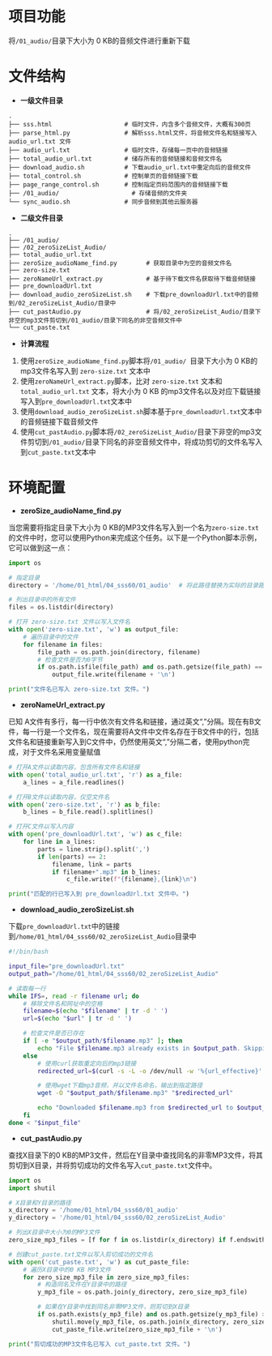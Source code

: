 # 项目功能

将`/01_audio/`目录下大小为 0 KB的音频文件进行重新下载

# 文件结构

- **一级文件目录**

```
.
├── sss.html                    # 临时文件，内含多个音频文件，大概有300页
├── parse_html.py               # 解析sss.html文件，将音频文件名和链接写入 audio_url.txt 文件
├── audio_url.txt               # 临时文件，存储每一页中的音频链接
├── total_audio_url.txt         # 储存所有的音频链接和音频文件名
├── download_audio.sh           # 下载audio_url.txt中重定向后的音频文件
├── total_control.sh            # 控制单页的音频链接下载
├── page_range_control.sh       # 控制指定页码范围内的音频链接下载
├── /01_audio/                    # 存储音频的文件夹
└── sync_audio.sh               # 同步音频到其他云服务器
```

- **二级文件目录**

```
.
├── /01_audio/ 
├── /02_zeroSizeList_Audio/
├── total_audio_url.txt
├── zeroSize_audioName_find.py        # 获取目录中为空的音频文件名
├── zero-size.txt
├── zeroNameUrl_extract.py            # 基于待下载文件名获取待下载音频链接
├── pre_downloadUrl.txt
├── download_audio_zeroSizeList.sh    # 下载pre_downloadUrl.txt中的音频到/02_zeroSizeList_Audio/目录中
├── cut_pastAudio.py                  # 将/02_zeroSizeList_Audio/目录下非空的mp3文件剪切到/01_audio/目录下同名的非空音频文件中
└── cut_paste.txt
```

- **计算流程**

1. 使用`zeroSize_audioName_find.py`脚本将`/01_audio/ `目录下大小为 0 KB的mp3文件名写入到 `zero-size.txt` 文本中
2. 使用`zeroNameUrl_extract.py`脚本，比对 `zero-size.txt` 文本和 `total_audio_url.txt` 文本，将大小为 0 KB 的mp3文件名以及对应下载链接写入到`pre_downloadUrl.txt`文本中
3. 使用`download_audio_zeroSizeList.sh`脚本基于`pre_downloadUrl.txt`文本中的音频链接下载音频文件
4. 使用`cut_pastAudio.py`脚本将`/02_zeroSizeList_Audio/`目录下非空的mp3文件剪切到`/01_audio/`目录下同名的非空音频文件中，将成功剪切的文件名写入到`cut_paste.txt`文本中



# 环境配置

- **zeroSize_audioName_find.py**

当您需要将指定目录下大小为 0 KB的MP3文件名写入到一个名为`zero-size.txt`的文件中时，您可以使用Python来完成这个任务。以下是一个Python脚本示例，它可以做到这一点：

```python
import os

# 指定目录
directory = '/home/01_html/04_sss60/01_audio'  # 将此路径替换为实际的目录路径

# 列出目录中的所有文件
files = os.listdir(directory)

# 打开 zero-size.txt 文件以写入文件名
with open('zero-size.txt', 'w') as output_file:
    # 遍历目录中的文件
    for filename in files:
        file_path = os.path.join(directory, filename)
        # 检查文件是否为0字节
        if os.path.isfile(file_path) and os.path.getsize(file_path) == 0 and filename.endswith('.mp3'):
            output_file.write(filename + '\n')

print("文件名已写入 zero-size.txt 文件。")
```

- **zeroNameUrl_extract.py**

已知 A文件有多行，每一行中依次有文件名和链接，通过英文“,”分隔。现在有B文件，每一行是一个文件名，现在需要将A文件中文件名存在于B文件中的行，包括文件名和链接重新写入到C文件中，仍然使用英文“,”分隔二者，使用python完成，对于文件名采用变量赋值

```python
# 打开A文件以读取内容，包含所有文件名和链接
with open('total_audio_url.txt', 'r') as a_file:
    a_lines = a_file.readlines()

# 打开B文件以读取内容，仅空文件名
with open('zero-size.txt', 'r') as b_file:
    b_lines = b_file.read().splitlines()

# 打开C文件以写入内容
with open('pre_downloadUrl.txt', 'w') as c_file:
    for line in a_lines:
        parts = line.strip().split(',')
        if len(parts) == 2:
            filename, link = parts
            if filename+".mp3" in b_lines:
                c_file.write(f"{filename},{link}\n")

print("匹配的行已写入到 pre_downloadUrl.txt 文件中。")
```

- **download_audio_zeroSizeList.sh**

下载`pre_downloadUrl.txt`中的链接到`/home/01_html/04_sss60/02_zeroSizeList_Audio`目录中

```bash
#!/bin/bash

input_file="pre_downloadUrl.txt"
output_path="/home/01_html/04_sss60/02_zeroSizeList_Audio"

# 读取每一行
while IFS=, read -r filename url; do
    # 移除文件名和网址中的空格
    filename=$(echo "$filename" | tr -d ' ')
    url=$(echo "$url" | tr -d ' ')

    # 检查文件是否已存在
    if [ -e "$output_path/$filename.mp3" ]; then
        echo "File $filename.mp3 already exists in $output_path. Skipping..."
    else
        # 使用curl获取重定向后的mp3链接
        redirected_url=$(curl -s -L -o /dev/null -w '%{url_effective}' "$url")

        # 使用wget下载mp3音频，并以文件名命名，输出到指定路径
        wget -O "$output_path/$filename.mp3" "$redirected_url"

        echo "Downloaded $filename.mp3 from $redirected_url to $output_path"
    fi
done < "$input_file"
```


- **cut_pastAudio.py**

查找X目录下的0 KB的MP3文件，然后在Y目录中查找同名的非零MP3文件，将其剪切到X目录，并将剪切成功的文件名写入`cut_paste.txt`文件中。

```python
import os
import shutil

# X目录和Y目录的路径
x_directory = '/home/01_html/04_sss60/01_audio'
y_directory = '/home/01_html/04_sss60/02_zeroSizeList_Audio'

# 列出X目录中大小为0的MP3文件
zero_size_mp3_files = [f for f in os.listdir(x_directory) if f.endswith('.mp3') and os.path.getsize(os.path.join(x_directory, f)) == 0]

# 创建cut_paste.txt文件以写入剪切成功的文件名
with open('cut_paste.txt', 'w') as cut_paste_file:
    # 遍历X目录中的0 KB MP3文件
    for zero_size_mp3_file in zero_size_mp3_files:
        # 构造同名文件在Y目录中的路径
        y_mp3_file = os.path.join(y_directory, zero_size_mp3_file)

        # 如果在Y目录中找到同名非零MP3文件，则剪切到X目录
        if os.path.exists(y_mp3_file) and os.path.getsize(y_mp3_file) > 0:
            shutil.move(y_mp3_file, os.path.join(x_directory, zero_size_mp3_file))
            cut_paste_file.write(zero_size_mp3_file + '\n')

print("剪切成功的MP3文件名已写入 cut_paste.txt 文件。")
```


